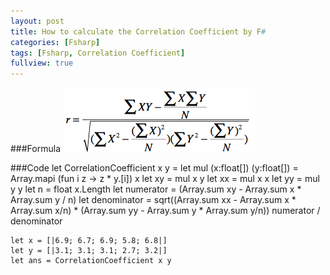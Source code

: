 ```yaml
---
layout: post
title: How to calculate the Correlation Coefficient by F#
categories: [Fsharp]
tags: [Fsharp, Correlation Coefficient]
fullview: true
---
```

###Formula
![](../images/CorrelationCoefficient.GIF)


###Code
	let CorrelationCoefficient x y = 
	    let mul (x:float[]) (y:float[]) 
	        = Array.mapi (fun i z -> z * y.[i]) x
	    let xy = mul x y
	    let xx = mul x x
	    let yy = mul y y
	    let n = float x.Length
	    let numerator = (Array.sum xy - Array.sum x * Array.sum y / n)
    	let denominator = sqrt((Array.sum xx - Array.sum x * Array.sum x/n) * (Array.sum yy - Array.sum y * Array.sum y/n))
    	numerator / denominator


	let x = [|6.9; 6.7; 6.9; 5.8; 6.8|]
	let y = [|3.1; 3.1; 3.1; 2.7; 3.2|]
	let ans = CorrelationCoefficient x y